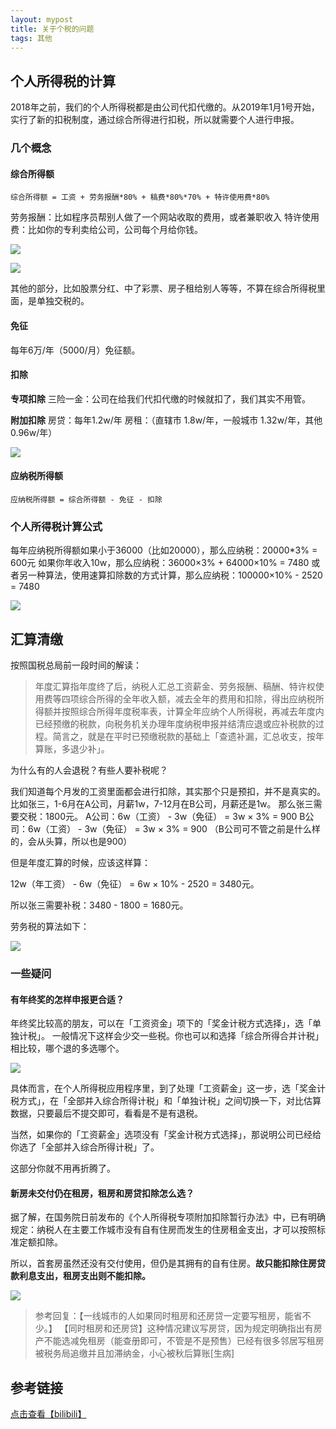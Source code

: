 ```yaml
---
layout: mypost
title: 关于个税的问题
tags: 其他
---
```


## 个人所得税的计算

2018年之前，我们的个人所得税都是由公司代扣代缴的。从2019年1月1号开始，实行了新的扣税制度，通过综合所得进行扣税，所以就需要个人进行申报。

### 几个概念

#### 综合所得额

```纯文本
综合所得额 = 工资 + 劳务报酬*80% + 稿费*80%*70% + 特许使用费*80%
```


劳务报酬：比如程序员帮别人做了一个网站收取的费用，或者兼职收入
特许使用费：比如你的专利卖给公司，公司每个月给你钱。


![](image/Pasted%20image%2020220311150141.png "")

![](image/Pasted%20image%2020220311150153.png "")

其他的部分，比如股票分红、中了彩票、房子租给别人等等，不算在综合所得税里面，是单独交税的。

#### 免征

每年6万/年（5000/月）免征额。

#### 扣除

**专项扣除**
三险一金：公司在给我们代扣代缴的时候就扣了，我们其实不用管。

**附加扣除**
房贷：每年1.2w/年
房租：（直辖市 1.8w/年，一般城市 1.32w/年，其他0.96w/年）

![](image/Pasted%20image%2020220311150216.png "")

#### 应纳税所得额

```纯文本
应纳税所得额 = 综合所得额 - 免征 - 扣除
```


### 个人所得税计算公式

每年应纳税所得额如果小于36000（比如20000），那么应纳税：20000*3% = 600元
如果你年收入10w，那么应纳税：36000×3% + 64000×10% = 7480
或者另一种算法，使用速算扣除数的方式计算，那么应纳税：100000×10% - 2520 = 7480

![](image/Pasted%20image%2020220311150258.png "")

## 汇算清缴

按照国税总局前一段时间的解读：

> 年度汇算指年度终了后，纳税人汇总工资薪金、劳务报酬、稿酬、特许权使用费等四项综合所得的全年收入额，减去全年的费用和扣除，得出应纳税所得额并按照综合所得年度税率表，计算全年应纳个人所得税，再减去年度内已经预缴的税款，向税务机关办理年度纳税申报并结清应退或应补税款的过程。简言之，就是在平时已预缴税款的基础上「查遗补漏，汇总收支，按年算账，多退少补」。


为什么有的人会退税？有些人要补税呢？

我们知道每个月发的工资里面都会进行扣除，其实那个只是预扣，并不是真实的。
比如张三，1-6月在A公司，月薪1w，7-12月在B公司，月薪还是1w。
那么张三需要交税：1800元。
A公司：6w（工资） - 3w（免征） = 3w × 3% = 900
B公司：6w（工资） - 3w（免征） = 3w × 3% = 900 （B公司可不管之前是什么样的，会从头算，所以也是900）

但是年度汇算的时候，应该这样算：

12w（年工资） - 6w（免征） = 6w × 10% - 2520 = 3480元。

所以张三需要补税：3480 - 1800 = 1680元。

劳务税的算法如下：

![](image/Pasted%20image%2020220311150329.png "")

### 一些疑问

#### 有年终奖的怎样申报更合适？

年终奖比较高的朋友，可以在「工资资金」项下的「奖金计税方式选择」，选「单独计税」。
一般情况下这样会少交一些税。你也可以和选择「综合所得合并计税」相比较，哪个退的多选哪个。

![](image/Pasted%20image%2020220311150350.png "")

具体而言，在个人所得税应用程序里，到了处理「工资薪金」这一步，选「奖金计税方式」，在「全部并入综合所得计税」和「单独计税」之间切换一下，对比估算数据，只要最后不提交即可，看看是不是有退税。

当然，如果你的「工资薪金」选项没有「奖金计税方式选择」，那说明公司已经给你选了「全部并入综合所得计税」了。

这部分你就不用再折腾了。

#### 新房未交付仍在租房，租房和房贷扣除怎么选？

据了解，在国务院日前发布的《个人所得税专项附加扣除暂行办法》中，已有明确规定：纳税人在主要工作城市没有自有住房而发生的住房租金支出，才可以按照标准定额扣除。

所以，首套房虽然还没有交付使用，但仍是其拥有的自有住房。**故只能扣除住房贷款利息支出，租房支出则不能扣除。**

![](image/Pasted%20image%2020220311150414.png "")

> 参考回复：【一线城市的人如果同时租房和还房贷一定要写租房，能省不少。】
【同时租房和还房贷】这种情况建议写房贷，因为规定明确指出有房产不能选减免租房（能查册即可，不管是不是预售）已经有很多邻居写租房被税务局追缴并且加滞纳金，小心被秋后算账[生病]


## 参考链接

[点击查看【bilibili】](https://player.bilibili.com/player.html?bvid=BV1Mt4y127NT)

